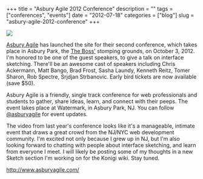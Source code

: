 +++
title = "Asbury Agile 2012 Conference"
description = ""
tags = ["conferences", "events"]
date = "2012-07-18"
categories = ["blog"]
slug = "asbury-agile-2012-conference"
+++



  <div class="notebook-screenshot"><a href="http://www.asburyagile.com/"><img src="http://media.konigi.com/notebook/asburyagile.jpg" class="notebook-image" /></a></div><p><a href="http://www.asburyagile.com/">Asbury Agile</a> has launched the site for their second conference, which takes place in Asbury Park, the <a href="bruce-springsteen-creativity.html">The Boss'</a> stomping grounds, on October 3, 2012. I'm honored to be one of the guest speakers, to give a talk on interface sketching. There'll be an awesome cast of speakers including Chris Ackermann, Matt Bango, Brad Frost, Sasha Laundy, Kenneth Reitz, Tomer Sharon, Rob Spectre, Srjdjan Strbanovic. Early bird tickets are now available (save $50).</p>

<p>Asbury Agile is a friendly, single track conference for  web professionals and students to gather, share ideas, learn, and connect with their peeps. The event lakes place at Watermark, in Asbury Park, NJ. You can follow <a href="https://twitter.com/asburyagile">@asburyagile</a> for event updates.</p>

<p>The video from last year's conference looks like it's a manageable, intimate event that draws a great crowd from the NJ/NYC web development community. I'm excited not only because I grew up in NJ, but I'm also looking forward to chatting with people about interface sketching, and learn from everyone I meet. I  will likely be posting some of my thoughts in a new Sketch section I'm working on for the Konigi wiki. Stay tuned.</p>

    
  <a href="http://www.asburyagile.com/">http://www.asburyagile.com/</a>
